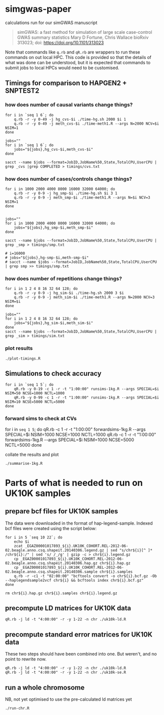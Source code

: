 # simgwas-paper
calculations run for our simGWAS manuscript 

> simGWAS: a fast method for simulation of large scale case-control GWAS summary statistics
> Mary D Fortune, Chris Wallace
> bioRxiv 313023; doi: https://doi.org/10.1101/313023

Note that commands like `q.rb` and `qR.rb` are wrappers to run these commands on out local HPC.  This code is provided so that the details of what was done can be understood, but it is expected that commands to submit jobs to local HPCs would need to be customised.


## Timings for comparison to HAPGEN2 + SNPTEST2

### how does number of causal variants change things?
```{sh}
for i in `seq 1 6`; do
    q.rb -r -y 0-49 -j hg_cvs-$i ./time-hg.sh 2000 $i 1
    q.rb -r -y 0-49 -j meth_cvs-$i ./time-meth1.R --args N=2000 NCV=$i NSIM=1
done

jobs=""
for i in `seq 1 6`; do
    jobs="${jobs},hg_cvs-$i,meth_cvs-$i"
done

sacct --name $jobs --format=JobID,JobName%50,State,TotalCPU,UserCPU | grep _cvs |grep COMPLETED > timings/cvs.txt
```

### how does number of cases/controls change things?
```{sh}
for i in 1000 2000 4000 8000 16000 32000 64000; do
    q.rb -r -y 0-9 -j hg_smp-$i ./time-hg.sh $i 3 1
    q.rb -r -y 0-9 -j meth_smp-$i ./time-meth1.R --args N=$i NCV=3 NSIM=1
done


jobs=""
for i in 1000 2000 4000 8000 16000 32000 64000; do
    jobs="${jobs},hg_smp-$i,meth_smp-$i"
done

sacct --name $jobs --format=JobID,JobName%50,State,TotalCPU,UserCPU | grep _smp > timings/smp.txt

# i=16000
# jobs="${jobs},hg-smp-$i,meth-smp-$i"
# sacct --name $jobs --format=JobID,JobName%50,State,TotalCPU,UserCPU | grep smp >> timings/smp.txt
```

### how does number of repetitions change things?
```{sh}
for i in 1 2 4 8 16 32 64 128; do
    q.rb -r -y 0-9 -j hg_sim-$i ./time-hg.sh 2000 3 $i
    q.rb -r -y 0-9 -j meth_sim-$i ./time-meth1.R --args N=2000 NCV=3 NSIM=$i
done

jobs=""
for i in 1 2 4 8 16 32 64 128; do
    jobs="${jobs},hg_sim-$i,meth_sim-$i"
done
sacct --name $jobs --format=JobID,JobName%50,State,TotalCPU,UserCPU | grep _sim > timings/sim.txt

```

### plot results

```{sh}
./plot-timings.R

```

## Simulations to check accuracy

```{sh}
for i in `seq 1 5`; do
    qR.rb -y 0-19 -c 1 -r -t "1:00:00" runsims-1kg.R --args SPECIAL=$i NSIM=50 NCSE=1000 NCTL=1000
    qR.rb -y 0-99 -c 1 -r -t "1:00:00" runsims-1kg.R --args SPECIAL=$i NSIM=10 NCSE=5000 NCTL=5000
done
```

### forward sims to check at CVs
for i in `seq 1 5`; do
    qR.rb -c 1 -r -t "1:00:00" forwardsims-1kg.R --args SPECIAL=$i NSIM=1000 NCSE=1000 NCTL=1000
    qR.rb -c 1 -r -t "1:00:00" forwardsims-1kg.R --args SPECIAL=$i NSIM=1000 NCSE=5000 NCTL=5000
done

collate the results and plot

```{sh}
./summarise-1kg.R
```


# Parts of what is needed to run on UK10K samples

## prepare bcf files for UK10K samples
The data were downloaded in the format of hap-legend-sample.  Indexed bcf files were created using the script below:

```{sh}
for i in 5 `seq 10 22`; do
    echo $i
    zcat _EGAZ00001017893_${i}.UK10K_COHORT.REL-2012-06-02.beagle.anno.csq.shapeit.20140306.legend.gz | sed "s/chr${i}[^ ]*  /chr${i}:/" | sed 's/ /_/g' | gzip -c > chr${i}.legend.gz
    cp _EGAZ00001017893_${i}.UK10K_COHORT.REL-2012-06-02.beagle.anno.csq.shapeit.20140306.hap.gz chr${i}.hap.gz
    cp _EGAZ00001017893_${i}.UK10K_COHORT.REL-2012-06-02.beagle.anno.csq.shapeit.20140306.sample chr${i}.samples
    q.rb -r -c1 -t "02:00:00" "bcftools convert -o chr${i}.bcf.gz -Ob  --haplegendsample2vcf chr${i} && bcftools index chr${i}.bcf.gz"
done

rm chr${i}.hap.gz chr${i}.samples chr${i}.legend.gz

```

## precompute LD matrices for UK10K data
```{sh}
qR.rb -j ld -t "4:00:00" -r -y 1-22 -n chr ./uk10k-ld.R
```

## precompute standard error matrices for UK10K data

These two steps should have been combined into one.  But weren't, and no point to rewrite now.
```{sh}
qR.rb -j ld -t "4:00:00" -r -y 1-22 -n chr ./uk10k-ld.R
qR.rb -j ld -t "4:00:00" -r -y 1-22 -n chr ./uk10k-se.R
```

## run a whole chromosome
NB, not yet optimised to use the pre-calculated ld matrices yet
```{sh}
./run-chr.R
```
